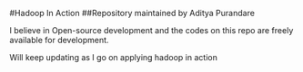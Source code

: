 #Hadoop In Action
##Repository maintained by Aditya Purandare

I believe in Open-source development and the codes on this repo are freely available for development.

Will keep updating as I go on applying hadoop in action
